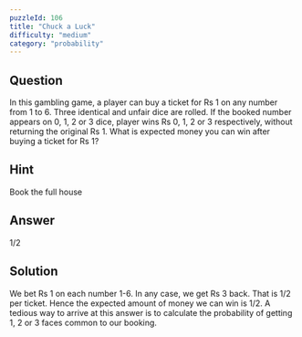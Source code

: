 ```yaml
---
puzzleId: 106
title: "Chuck a Luck"
difficulty: "medium"
category: "probability"
---
```


## Question
In this gambling game, a player can buy a ticket for Rs 1 on any number from 1 to 6. Three identical and unfair dice are rolled. If the booked number appears on 0, 1, 2 or 3 dice, player wins Rs 0, 1, 2 or 3 respectively, without returning the original Rs 1. What is expected money you can win after buying a ticket for Rs 1?

## Hint
Book the full house

## Answer
1/2

## Solution
We bet Rs 1 on each number 1-6. In any case, we get Rs 3 back. That is 1/2 per ticket. Hence the expected amount of money we can win is 1/2. A tedious way to arrive at this answer is to calculate the probability of getting 1, 2 or 3 faces common to our booking.
